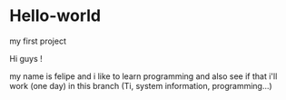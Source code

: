 # Hello-world
my first project

Hi guys !

my name is felipe and i like to learn programming and also see if that i'll work (one day) in this branch (Ti, system information, programming...)

